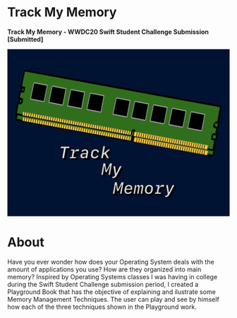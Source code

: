 # Track My Memory
**Track My Memory - WWDC20 Swift Student Challenge Submission [Submitted]**

![](https://github.com/DiegoHSO/TrackMyMemory/blob/main/PlaygroundCover.png)

# About

Have you ever wonder how does your Operating System deals with the amount of applications you use? How are they organized into main memory? Inspired by Operating Systems classes I was having in college during the Swift Student Challenge submission period, I created a Playground Book that has the objective of explaining and ilustrate some Memory Management Techniques. The user can play and see by himself how each of the three techniques shown in the Playground work.

<!--# Demo -->
